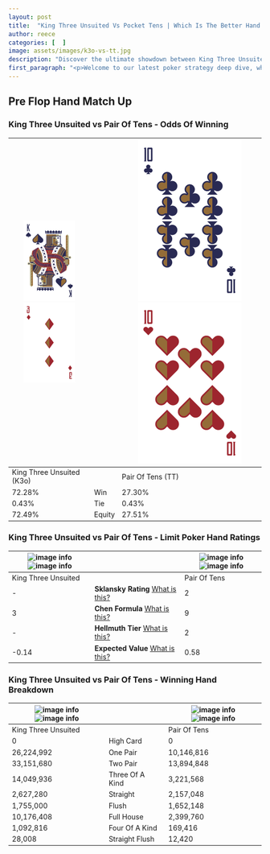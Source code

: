 ```yaml
---
layout: post
title:  "King Three Unsuited Vs Pocket Tens | Which Is The Better Hand In Poker? A Complete Guide"
author: reece
categories: [  ]
image: assets/images/k3o-vs-tt.jpg
description: "Discover the ultimate showdown between King Three Unsuited and Pair Of Tens in poker! Uncover the odds, strategies, and scenarios where one hand triumphs over the other. Get ready to up your poker game with this thrilling analysis."
first_paragraph: "<p>Welcome to our latest poker strategy deep dive, where we're pitting two distinct hands against each other in a high-stakes showdown: King Three Unsuited vs Pair Of Tens.</p><p>In the dynamic world of poker, every decision counts, and knowing which hand holds the upper hand is key to your success at the table.</p><p>In this article, we'll dissect these two hands, explore the scenarios where one dominates the other, and equip you with the knowledge to make strategic choices that can tip the odds in your favor.</p><p>Get ready to unravel the intriguing dynamics of these poker hands and elevate your game to new heights.</p>"
---
```




[comment]: # (sp0)

## Pre Flop Hand Match Up

<div class="table hand-ratings" markdown="1"> 



### King Three Unsuited vs Pair Of Tens - Odds Of Winning


    
| ![image info](assets/images/hand1/K.png) ![image info](assets/images/hand1/3o.png) |  | ![image info](assets/images/hand2/T.png) ![image info](assets/images/hand2/to.png) |
| -------- | -------- | -------- |
| King Three Unsuited (K3o) |  | Pair Of Tens (TT) |
| 72.28% | Win | 27.30% |
| 0.43% | Tie | 0.43% |
| 72.49% | Equity | 27.51% |




[comment]: # (sp1)



### King Three Unsuited vs Pair Of Tens - Limit Poker Hand Ratings


    
| ![image info](https://www.riverpairs.com/assets/images/hand1/K.png) ![image info](https://www.riverpairs.com/assets/images/hand1/3o.png) |  | ![image info](https://www.riverpairs.com/assets/images/hand2/T.png) ![image info](https://www.riverpairs.com/assets/images/hand2/to.png) |
| -------- | -------- | -------- |
| King Three Unsuited |  | Pair Of Tens |
| - | **Sklansky Rating** [What is this?](/sklansky-rating-explained) | 2 |
| 3 | **Chen Formula** [What is this?](/chen-formula-explained) | 9 |
| - | **Hellmuth Tier** [What is this?](/Hellmuth-tier-explained) | 2 |
| -0.14 | **Expected Value** [What is this?](/expected-value-explained) | 0.58 |




[comment]: # (sp2)



### King Three Unsuited vs Pair Of Tens - Winning Hand Breakdown


    
| ![image info](https://www.riverpairs.com/assets/images/hand1/K.png) ![image info](https://www.riverpairs.com/assets/images/hand1/3o.png) |  | ![image info](https://www.riverpairs.com/assets/images/hand2/T.png) ![image info](https://www.riverpairs.com/assets/images/hand2/to.png) |
| -------- | -------- | -------- |
| King Three Unsuited |  | Pair Of Tens |
| 0 | High Card | 0 |
| 26,224,992 | One Pair | 10,146,816 |
| 33,151,680 | Two Pair | 13,894,848 |
| 14,049,936 | Three Of A Kind | 3,221,568 |
| 2,627,280 | Straight | 2,157,048 |
| 1,755,000 | Flush | 1,652,148 |
| 10,176,408 | Full House | 2,399,760 |
| 1,092,816 | Four Of A Kind | 169,416 |
| 28,008 | Straight Flush | 12,420 |




[comment]: # (sp3)



</div>

[comment]: # (sp4)



[comment]: # (sp5)


